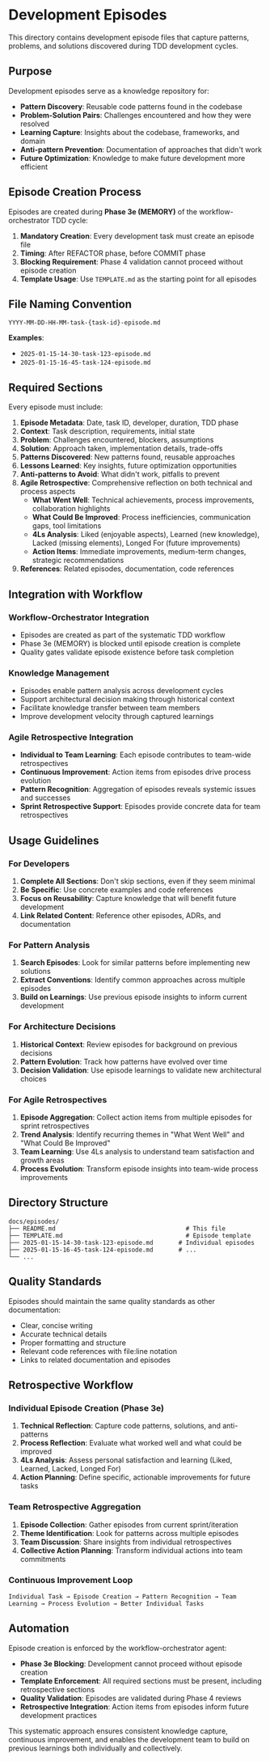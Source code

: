 # Development Episodes

This directory contains development episode files that capture patterns, problems, and solutions discovered during TDD development cycles.

## Purpose

Development episodes serve as a knowledge repository for:
- **Pattern Discovery**: Reusable code patterns found in the codebase
- **Problem-Solution Pairs**: Challenges encountered and how they were resolved
- **Learning Capture**: Insights about the codebase, frameworks, and domain
- **Anti-pattern Prevention**: Documentation of approaches that didn't work
- **Future Optimization**: Knowledge to make future development more efficient

## Episode Creation Process

Episodes are created during **Phase 3e (MEMORY)** of the workflow-orchestrator TDD cycle:

1. **Mandatory Creation**: Every development task must create an episode file
2. **Timing**: After REFACTOR phase, before COMMIT phase
3. **Blocking Requirement**: Phase 4 validation cannot proceed without episode creation
4. **Template Usage**: Use `TEMPLATE.md` as the starting point for all episodes

## File Naming Convention

```
YYYY-MM-DD-HH-MM-task-{task-id}-episode.md
```

**Examples**:
- `2025-01-15-14-30-task-123-episode.md`
- `2025-01-15-16-45-task-124-episode.md`

## Required Sections

Every episode must include:

1. **Episode Metadata**: Date, task ID, developer, duration, TDD phase
2. **Context**: Task description, requirements, initial state
3. **Problem**: Challenges encountered, blockers, assumptions
4. **Solution**: Approach taken, implementation details, trade-offs
5. **Patterns Discovered**: New patterns found, reusable approaches
6. **Lessons Learned**: Key insights, future optimization opportunities
7. **Anti-patterns to Avoid**: What didn't work, pitfalls to prevent
8. **Agile Retrospective**: Comprehensive reflection on both technical and process aspects
   - **What Went Well**: Technical achievements, process improvements, collaboration highlights
   - **What Could Be Improved**: Process inefficiencies, communication gaps, tool limitations
   - **4Ls Analysis**: Liked (enjoyable aspects), Learned (new knowledge), Lacked (missing elements), Longed For (future improvements)
   - **Action Items**: Immediate improvements, medium-term changes, strategic recommendations
9. **References**: Related episodes, documentation, code references

## Integration with Workflow

### Workflow-Orchestrator Integration
- Episodes are created as part of the systematic TDD workflow
- Phase 3e (MEMORY) is blocked until episode creation is complete
- Quality gates validate episode existence before task completion

### Knowledge Management
- Episodes enable pattern analysis across development cycles
- Support architectural decision making through historical context
- Facilitate knowledge transfer between team members
- Improve development velocity through captured learnings

### Agile Retrospective Integration
- **Individual to Team Learning**: Each episode contributes to team-wide retrospectives
- **Continuous Improvement**: Action items from episodes drive process evolution
- **Pattern Recognition**: Aggregation of episodes reveals systemic issues and successes
- **Sprint Retrospective Support**: Episodes provide concrete data for team retrospectives

## Usage Guidelines

### For Developers
1. **Complete All Sections**: Don't skip sections, even if they seem minimal
2. **Be Specific**: Use concrete examples and code references
3. **Focus on Reusability**: Capture knowledge that will benefit future development
4. **Link Related Content**: Reference other episodes, ADRs, and documentation

### For Pattern Analysis
1. **Search Episodes**: Look for similar patterns before implementing new solutions
2. **Extract Conventions**: Identify common approaches across multiple episodes
3. **Build on Learnings**: Use previous episode insights to inform current development

### For Architecture Decisions
1. **Historical Context**: Review episodes for background on previous decisions
2. **Pattern Evolution**: Track how patterns have evolved over time
3. **Decision Validation**: Use episode learnings to validate new architectural choices

### For Agile Retrospectives
1. **Episode Aggregation**: Collect action items from multiple episodes for sprint retrospectives
2. **Trend Analysis**: Identify recurring themes in "What Went Well" and "What Could Be Improved"
3. **Team Learning**: Use 4Ls analysis to understand team satisfaction and growth areas
4. **Process Evolution**: Transform episode insights into team-wide process improvements

## Directory Structure

```
docs/episodes/
├── README.md                                    # This file
├── TEMPLATE.md                                  # Episode template
├── 2025-01-15-14-30-task-123-episode.md       # Individual episodes
├── 2025-01-15-16-45-task-124-episode.md       # ...
└── ...
```

## Quality Standards

Episodes should maintain the same quality standards as other documentation:
- Clear, concise writing
- Accurate technical details
- Proper formatting and structure
- Relevant code references with file:line notation
- Links to related documentation and episodes

## Retrospective Workflow

### Individual Episode Creation (Phase 3e)
1. **Technical Reflection**: Capture code patterns, solutions, and anti-patterns
2. **Process Reflection**: Evaluate what worked well and what could be improved
3. **4Ls Analysis**: Assess personal satisfaction and learning (Liked, Learned, Lacked, Longed For)
4. **Action Planning**: Define specific, actionable improvements for future tasks

### Team Retrospective Aggregation
1. **Episode Collection**: Gather episodes from current sprint/iteration
2. **Theme Identification**: Look for patterns across multiple episodes
3. **Team Discussion**: Share insights from individual retrospectives
4. **Collective Action Planning**: Transform individual actions into team commitments

### Continuous Improvement Loop
```
Individual Task → Episode Creation → Pattern Recognition → Team Learning → Process Evolution → Better Individual Tasks
```

## Automation

Episode creation is enforced by the workflow-orchestrator agent:
- **Phase 3e Blocking**: Development cannot proceed without episode creation
- **Template Enforcement**: All required sections must be present, including retrospective sections
- **Quality Validation**: Episodes are validated during Phase 4 reviews
- **Retrospective Integration**: Action items from episodes inform future development practices

This systematic approach ensures consistent knowledge capture, continuous improvement, and enables the development team to build on previous learnings both individually and collectively.